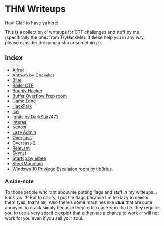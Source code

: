 # THM Writeups
Hey! Glad to have ya here!

This is a collection of writeups for CTF challenges and stuff by me (specifically the ones from TryHackMe). If these help you in any way, please consider dropping a star or something :)

## Index
- [Alfred](./alfred/)
- [Anthem by Chevalier](./anthem-chevalier/)
- [Blue](./blue/)
- [Boiler CTF](./boiler-ctf/)
- [Bounty Hacker](./bounty-hacker/)
- [Buffer Overflow Prep room](./buffer-overflow-prep/)
- [Game Zone](./game-zone/)
- [HackPark](./hackpark/)
- [Ice](./ice/)
- [Ignite by DarkStar7471](./ignite-darkstar7471/)
- [Internal](./internal/)
- [Kenobi](./kenobi/)
- [Lazy Admin](./lazy-admin/)
- [Overpass](./overpass/)
- [Overpass 2](./overpass-2/)
- [Relevant](./relevant/)
- [Skynet](./skynet/)
- [Startup by elbee](./startup-elbee/)
- [Steel Mountain](./steel-mountain/)
- [Windows 10 Privilege Escalation room by tib3rius](./windows-10-privesc-tib3rius)


### A side-note

To those people who rant about me putting flags and stuff in my writeups... _Fuck you :P_
But to clarify, I put the flags because I'm too lazy to censor them (yep, that's all). Also there's some machines like **Blue** that are quite annoying to crack simply because they're too case-specific i.e. they require you to use a very specific exploit that either has a chance to work or will not work for you even if you sell your soul. 